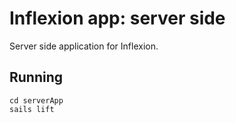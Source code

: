 # Inflexion app: server side

Server side application for Inflexion.

## Running

```
cd serverApp
sails lift
```
